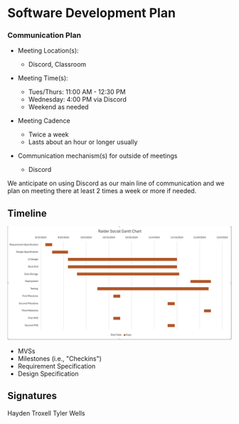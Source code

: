 # Software Development Plan

### Communication Plan
* Meeting Location(s):
  - Discord, Classroom
* Meeting Time(s):
  - Tues/Thurs: 11:00 AM - 12:30 PM
  - Wednesday: 4:00 PM via Discord
  - Weekend as needed
* Meeting Cadence
  - Twice a week
  - Lasts about an hour or longer usually

* Communication mechanism(s) for outside of meetings
  - Discord

We anticipate on using Discord as our main line of communication and we plan on meeting there at least 2 times a week or more if needed.

## Timeline
![gantt](../assets/gantt-chart.png)
  * MVSs
  * Milestones (i.e., "Checkins")
  * Requirement Specification
  * Design Specification

## Signatures
Hayden Troxell
Tyler Wells
